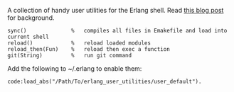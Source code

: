 A collection of handy user utilities for the Erlang shell. Read [this blog post](http://medevyoujane.com/blog/2010/1/3/erlang-quick-tip-the-user_default-module.html) for background.

    sync()              %   compiles all files in Emakefile and load into current shell
    reload()            %   reload loaded modules
    reload_then(Fun)    %   reload then exec a function
    git(String)         %   run git command


Add the following to ~/.erlang to enable them:

    code:load_abs("/Path/To/erlang_user_utilities/user_default").



